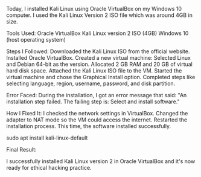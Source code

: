 Today, I installed Kali Linux using Oracle VirtualBox on my Windows 10 computer. I used the Kali Linux Version 2 ISO file which was around 4GB in size.

Tools Used:
  Oracle VirtualBox
  Kali Linux version 2 ISO (4GB)
  Windows 10 (host operating system)

Steps I Followed:
  Downloaded the Kali Linux ISO from the official website.
  Installed Oracle VirtualBox.
  Created a new virtual machine:
  Selected Linux and Debian 64-bit as the version.
  Allocated 2 GB RAM and 20 GB of virtual hard disk space.
  Attached the Kali Linux ISO file to the VM.
  Started the virtual machine and chose the Graphical Install option.
  Completed steps like selecting language, region, username, password, and disk partition.

Error Faced:
  During the installation, I got an error message that said:
  "An installation step failed. The failing step is: Select and install software."

How I Fixed It:
  I checked the network settings in VirtualBox.
  Changed the adapter to NAT mode so the VM could access the internet.
  Restarted the installation process.
  This time, the software installed successfully.


sudo apt install kali-linux-default

Final Result:

I successfully installed Kali Linux version 2 in Oracle VirtualBox and it's now ready for ethical hacking practice.
